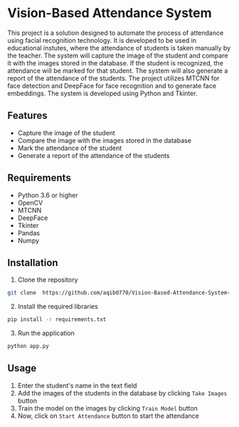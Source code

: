 # Vision-Based Attendance System

This project is a solution designed to automate the process of attendance using facial recognition technology. It is developed to be used in educational instutes, where the attendance of students is taken manually by the teacher. The system will capture the image of the student and compare it with the images stored in the database. If the student is recognized, the attendance will be marked for that student. The system will also generate a report of the attendance of the students.
The project utilizes MTCNN for face detection and DeepFace for face recognition and to generate face embeddings. The system is developed using Python and Tkinter.

## Features
- Capture the image of the student
- Compare the image with the images stored in the database
- Mark the attendance of the student
- Generate a report of the attendance of the students

## Requirements
- Python 3.6 or higher
- OpenCV
- MTCNN
- DeepFace
- Tkinter
- Pandas
- Numpy

## Installation
1. Clone the repository
```bash
git clone  https://github.com/aqib0770/Vision-Based-Attendance-System-.git
```
2. Install the required libraries
```bash
pip install -r requirements.txt
```
3. Run the application
```bash
python app.py
```

## Usage
1. Enter the student's name in the text field
2. Add the images of the students in the database by clicking `Take Images`
button
3. Train the model on the images by clicking `Train Model` button
4. Now, click on `Start Attendance` button to start the attendance

